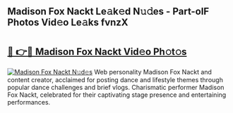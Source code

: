## Madison Fox Nackt Le𝚊k𝚎d N𝚞𝚍es - Part-oIF Photos Vid𝚎o Le𝚊ks fvnzX

# <h2><a href="http://fb2pug0.evod.top/?m=Madison+Fox+Nackt">🔗 👉🔴 Madison Fox Nackt Vid𝚎o Ph𝚘t𝚘s</a></h2>

[![Madison Fox Nackt N𝚞d𝚎s](https://i.imgur.com/8V9OHl7.gif)](http://fb2pug0.evod.top/?m=Madison+Fox+Nackt)
Web personality Madison Fox Nackt and content creator, acclaimed for posting dance and lifestyle themes through popular dance challenges and brief vlogs. Charismatic performer Madison Fox Nackt, celebrated for their captivating stage presence and entertaining performances. 
